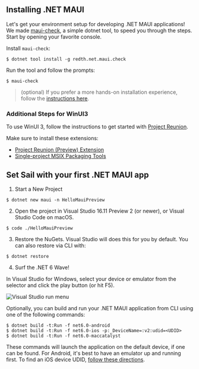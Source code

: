 ## Installing .NET MAUI

Let's get your environment setup for developing .NET MAUI applications! We made [maui-check](https://github.com/redth/dotnet-maui-check), a simple dotnet tool, to speed you through the steps. Start by opening your favorite console.

Install `maui-check`: 

```console
$ dotnet tool install -g redth.net.maui.check
```

Run the tool and follow the prompts: 

```console 
$ maui-check
```

> (optional) If you prefer a more hands-on installation experience, follow the [instructions here](https://github.com/dotnet/net6-mobile-samples/tree/develop#installing-with-official-preview-installers). 

### Additional Steps for WinUI3

To use WinUI 3, follow the instructions to get started with [Project Reunion](https://docs.microsoft.com/en-us/windows/apps/project-reunion/get-started-with-project-reunion#set-up-your-development-environment). 

Make sure to install these extensions:

* [Project Reunion (Preview) Extension](https://marketplace.visualstudio.com/items?itemName=ProjectReunion.MicrosoftProjectReunionPreview)
* [Single-project MSIX Packaging Tools](https://marketplace.visualstudio.com/items?itemName=ProjectReunion.MicrosoftSingleProjectMSIXPackagingTools)

## Set Sail with your first .NET MAUI app

1. Start a New Project

```console
$ dotnet new maui -n HelloMauiPreview
```

2. Open the project in Visual Studio 16.11 Preview 2 (or newer), or Visual Studio Code on macOS.

```console
$ code ./HelloMauiPreview
```

3. Restore the NuGets. Visual Studio will does this for you by default. You can also restore via CLI with:

```console 
$ dotnet restore
```

4. Surf the .NET 6 Wave!

In Visual Studio for Windows, select your device or emulator from the selector and click the play button (or hit F5).

![Visual Studio run menu](https://devblogs.microsoft.com/dotnet/wp-content/uploads/sites/10/2021/05/run-static-profiles.png)

Optionally, you can build and run your .NET MAUI application from CLI using one of the following commands:

```console
$ dotnet build -t:Run -f net6.0-android
$ dotnet build -t:Run -f net6.0-ios -p:_DeviceName=:v2:udid=<UDID>
$ dotnet build -t:Run -f net6.0-maccatalyst
```

These commands will launch the application on the default device, if one can be found. For Android, it's best to have an emulator up and running first. To find an iOS device UDID, [follow these directions](https://github.com/dotnet/maui/wiki/CLI:-iOS-Simulator-Selection).